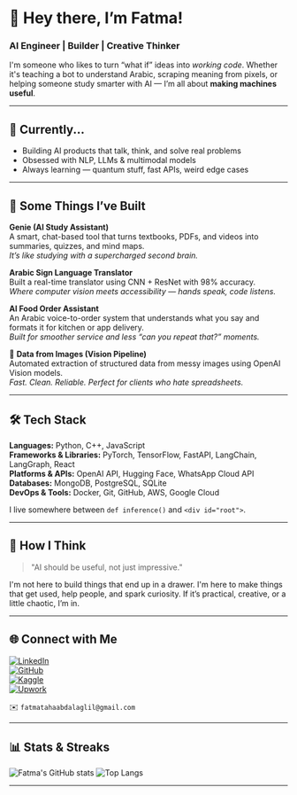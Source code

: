 # 👋 Hey there, I’m Fatma!

###  AI Engineer |  Builder |  Creative Thinker

I'm someone who likes to turn “what if” ideas into *working code*. Whether it's teaching a bot to understand Arabic, scraping meaning from pixels, or helping someone study smarter with AI — I’m all about **making machines useful**.

---

## 🌱 Currently...

-  Building AI products that talk, think, and solve real problems
-  Obsessed with NLP, LLMs & multimodal models
-  Always learning — quantum stuff, fast APIs, weird edge cases

---
## 🔨 Some Things I’ve Built

 **Genie (AI Study Assistant)**  
A smart, chat-based tool that turns textbooks, PDFs, and videos into summaries, quizzes, and mind maps.  
_It’s like studying with a supercharged second brain._

 **Arabic Sign Language Translator**  
Built a real-time translator using CNN + ResNet with 98% accuracy.  
_Where computer vision meets accessibility — hands speak, code listens._

 **AI Food Order Assistant**  
An Arabic voice-to-order system that understands what you say and formats it for kitchen or app delivery.  
_Built for smoother service and less “can you repeat that?” moments._

📸 **Data from Images (Vision Pipeline)**  
Automated extraction of structured data from messy images using OpenAI Vision models.  
_Fast. Clean. Reliable. Perfect for clients who hate spreadsheets._



---
## 🛠 Tech Stack

**Languages:** Python, C++, JavaScript  
**Frameworks & Libraries:** PyTorch, TensorFlow, FastAPI, LangChain, LangGraph, React  
**Platforms & APIs:** OpenAI API, Hugging Face, WhatsApp Cloud API  
**Databases:** MongoDB, PostgreSQL, SQLite  
**DevOps & Tools:** Docker, Git, GitHub, AWS, Google Cloud  

I live somewhere between `def inference()` and `<div id="root">`.

---

## 🧠 How I Think

> "AI should be useful, not just impressive."

I'm not here to build things that end up in a drawer. I'm here to make things that get used, help people, and spark curiosity. If it’s practical, creative, or a little chaotic, I’m in.

---

## 🌐 Connect with Me

[![LinkedIn](https://img.shields.io/badge/LinkedIn-fatma--taha-blue?style=flat-square&logo=linkedin)](https://www.linkedin.com/in/fatma-taha-437421242/)  
[![GitHub](https://img.shields.io/badge/GitHub-fatmaT2001-black?style=flat-square&logo=github)](https://github.com/fatmaT2001)  
[![Kaggle](https://img.shields.io/badge/Kaggle-fatmah--t-blue?style=flat-square&logo=kaggle)](https://www.kaggle.com/ftaham)  
[![Upwork](https://img.shields.io/badge/Upwork-fatma--taha-darkgreen?style=flat-square&logo=upwork)](https://www.upwork.com/freelancers/~01456bcd55dc6d3572?mp_source=share)  

✉️ `fatmatahaabdalaglil@gmail.com`

---

## 📊 Stats & Streaks

![Fatma's GitHub stats](https://github-readme-stats.vercel.app/api?username=fatmaT2001&show_icons=true&theme=radical)
![Top Langs](https://github-readme-stats.vercel.app/api/top-langs/?username=fatmaT2001&layout=compact)

---

